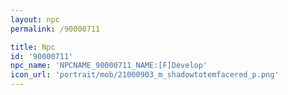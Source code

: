 ```yaml
---
layout: npc
permalink: /90000711

title: Npc
id: '90000711'
npc_name: 'NPCNAME_90000711_NAME:[F]Develop'
icon_url: 'portrait/mob/21000903_m_shadowtotemfacered_p.png'
---
```

